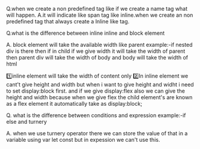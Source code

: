 Q.when we create a non predefined tag like if we create a name tag what will happen.
A.it will indicate like span tag like inline.when we create an non predefined tag that always create a lnline like tag.

Q.what is the difference between inline inline and block element

A. block element will take the available width like parent 
example:-if nested div is there then if in child if we give width it will take the width of parent then parent div will take the width of body and body will take the width of html

1️⃣inline element will take the width of content only
2️⃣In inline element we cant't give height and width but when i want to give height and widht i need to set display:block first. and if we give display:flex also we can give the height and width because when we give flex the child element's are known as a flex element it automatically take as display:block;


Q. what is the difference between conditions and expression example:-if else and turnery 

A. when we use turnery operator there we can store the value of that in a  variable using var let const but in expession we can't use this. 